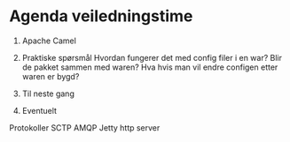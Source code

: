 Agenda veiledningstime
====================

1. Apache Camel

2. Praktiske spørsmål
Hvordan fungerer det med config filer i en war? Blir de pakket sammen med waren?
Hva hvis man vil endre configen etter waren er bygd?

2. Til neste gang
3. Eventuelt

Protokoller
SCTP
AMQP
Jetty http server

